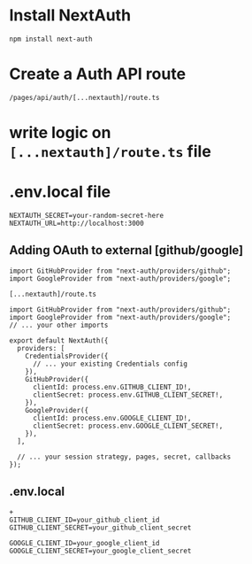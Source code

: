 # Install NextAuth

`npm install next-auth`

# Create a Auth API route

`/pages/api/auth/[...nextauth]/route.ts`

# write logic on `[...nextauth]/route.ts` file

# .env.local file
```
NEXTAUTH_SECRET=your-random-secret-here
NEXTAUTH_URL=http://localhost:3000
```

## Adding OAuth to external [github/google]

```
import GitHubProvider from "next-auth/providers/github";
import GoogleProvider from "next-auth/providers/google";
```

`[...nextauth]/route.ts`

```
import GitHubProvider from "next-auth/providers/github";
import GoogleProvider from "next-auth/providers/google";
// ... your other imports

export default NextAuth({
  providers: [
    CredentialsProvider({
      // ... your existing Credentials config
    }),
    GitHubProvider({
      clientId: process.env.GITHUB_CLIENT_ID!,
      clientSecret: process.env.GITHUB_CLIENT_SECRET!,
    }),
    GoogleProvider({
      clientId: process.env.GOOGLE_CLIENT_ID!,
      clientSecret: process.env.GOOGLE_CLIENT_SECRET!,
    }),
  ],

  // ... your session strategy, pages, secret, callbacks
});
```

## .env.local

```
+
GITHUB_CLIENT_ID=your_github_client_id
GITHUB_CLIENT_SECRET=your_github_client_secret

GOOGLE_CLIENT_ID=your_google_client_id
GOOGLE_CLIENT_SECRET=your_google_client_secret

```